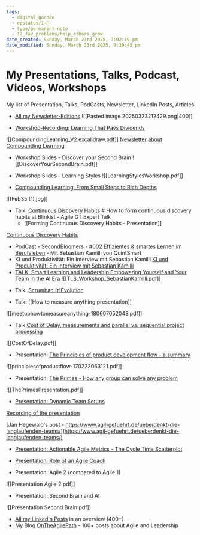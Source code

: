 ```yaml
---
tags:
  - digital_garden
  - epstatus/1-🌱
  - type/permanent-note
  - 12_fav_problems/help_others_grow
date_created: Sunday, March 23rd 2025, 7:02:19 pm
date_modified: Sunday, March 23rd 2025, 9:39:43 pm
---
```

# My Presentations, Talks, Podcast, Videos, Workshops

My list of Presentation, Talks, PodCasts, Newsletter, LinkedIn Posts, Articles

- [All my Newsletter-Editions](https://pages.quintsmart.com/profile)
![[Pasted image 20250323212429.png|400]]
+ [Workshop-Recording: Learning That Pays Dividends](https://share.descript.com/view/JZeb2svdBn7)

![[CompoundingLearning_V2.excalidraw.pdf]]
[Newsletter about Compounding Learning](https://pages.quintsmart.com/posts/learning-that-pays-dividends-transform-information-overload-into-compound-growth-the-friday-brain-upgrade)

- Workshop Slides - Discover your Second Brain
![[DiscoverYourSecondBrain.pdf]]

+ Workshop Slides - Learning Styles
![[LearningStylesWorkshop.pdf]]

- [Compounding Learning: From Small Steps to Rich Depths](https://leonardo.institute/SPARK/February2025/)

![[Feb35 (1).jpg]]

- Talk: [Continuous Discovery Habits](https://www.youtube.com/watch?v=XviSbwj39Ds) # How to form continuous discovery habits at Blinkist - Agile GT Expert Talk
	- [[Forming Continuous Discovery Habits - Presentation]]

[Continuous Discovery Habits](https://www.youtube.com/watch?v=XviSbwj39Ds)

- PodCast - SecondBloomers - [#002 Effizientes & smartes Lernen im Berufsleben](https://secondbloomers.letscast.fm/episode/002-effizientes-smartes-lernen-im-berufsleben-mit-sebastian-kamilli-von-quintsmart) - Mit Sebastian Kamilli von QuintSmart
- KI und Produktivität: Ein Interview mit Sebastian Kamilli
[KI und Produktivität: Ein Interview mit Sebastian Kamilli](https://www.youtube.com/watch?v=KDhSoN8_GZg)
- [TALK: Smart Learning and Leadership Empowering Yourself and Your Team in the AI Era](https://techleadershipsummit.com/speaker/smart-learning-and-leadership-empowering-yourself-and-your-team-in-the-ai-era/)
![[TLS_Workshop_SebastianKamilli.pdf]]

+ Talk: [Scrumban (r)Evolution](https://www.slideshare.net/slideshow/scrumban-revolution/105227896)

- Talk: [[How to measure anything presentation]]

![[meetuphowtomeasureanything-180607052043.pdf]]

- Talk:[Cost of Delay, measurements and parallel vs. sequential project processing](https://www.slideshare.net/slideshow/cost-of-delay-measurements-and-parallel-vs-sequential-project-processing/75481248)

![[CostOfDelay.pdf]]

+ Presentation: [The Principles of product development flow - a summary](https://www.slideshare.net/SebastianRadics/the-principles-of-product-development-flow-a-summary)

![[principlesofproductflow-170223063121.pdf]]

+ Presentation: [The Primes - How any group can solve any problem](https://www.slideshare.net/SebastianRadics/the-primes-how-any-group-can-solve-any-problem)

![[ThePrimesPresentation.pdf]]

- [Presentation: Dynamic Team Setups](https://www.slideshare.net/slideshow/dynamic-team-setups-manage-agile/69233157)

[Recording of the presentation](https://www.youtube.com/watch?v=roS2rCZJLfQ)

[Jan Hegewald's post - https://www.agil-gefuehrt.de/ueberdenkt-die-langlaufenden-teams/](https://www.agil-gefuehrt.de/ueberdenkt-die-langlaufenden-teams/)

+ [Presentation: Actionable Agile Metrics - The Cycle Time Scatterplot](https://www.youtube.com/watch?v=ayPdUMZHpwA&list=PL6gSzfLOGxrJ--gB70BgHtiCKsAJKJ4Wb&index=2)

- [Presentation: Role of an Agile Coach](https://youtu.be/x2HKzohWTBM?si=sbMg-bSbEJBOP3l0)

- Presentation: Agile 2 (compared to Agile 1)

![[Presentation Agile 2.pdf]]

- Presentation: Second Brain and AI

![[Presentation Second Brain.pdf]]

- [All my LinkedIn Posts](https://digital-garden.ontheagilepath.net/linkedin) in an overview (400+)
- My Blog [OnTheAgilePath](https://ontheagilepath.net/) - 100+ posts about Agile and Leadership